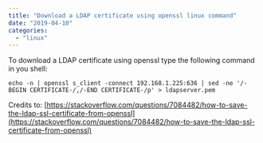 ```yaml
---
title: "Download a LDAP certificate using openssl linux command"
date: "2019-04-10"
categories: 
  - "linux"
---
```


To download a LDAP certificate using openssl type the following command in you shell:

```
echo -n | openssl s_client -connect 192.168.1.225:636 | sed -ne '/-BEGIN CERTIFICATE-/,/-END CERTIFICATE-/p' > ldapserver.pem
```

Credits to: [https://stackoverflow.com/questions/7084482/how-to-save-the-ldap-ssl-certificate-from-openssl](https://stackoverflow.com/questions/7084482/how-to-save-the-ldap-ssl-certificate-from-openssl)
